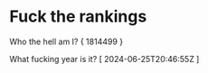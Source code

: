 # Fuck the rankings

Who the hell am I?
{ 1814499 }

What fucking year is it?
[ 2024-06-25T20:46:55Z ]

